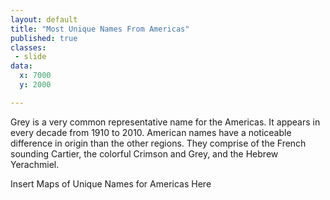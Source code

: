 ```yaml
---
layout: default
title: "Most Unique Names From Americas"
published: true
classes:
 - slide
data:
  x: 7000
  y: 2000

---
```


Grey is a very common representative name for the Americas. It appears in every decade from 1910 to 2010. American names have a noticeable difference in origin than the other regions. They comprise of the French sounding Cartier, the colorful Crimson and Grey, and the Hebrew Yerachmiel.  


Insert Maps of Unique Names for Americas Here
